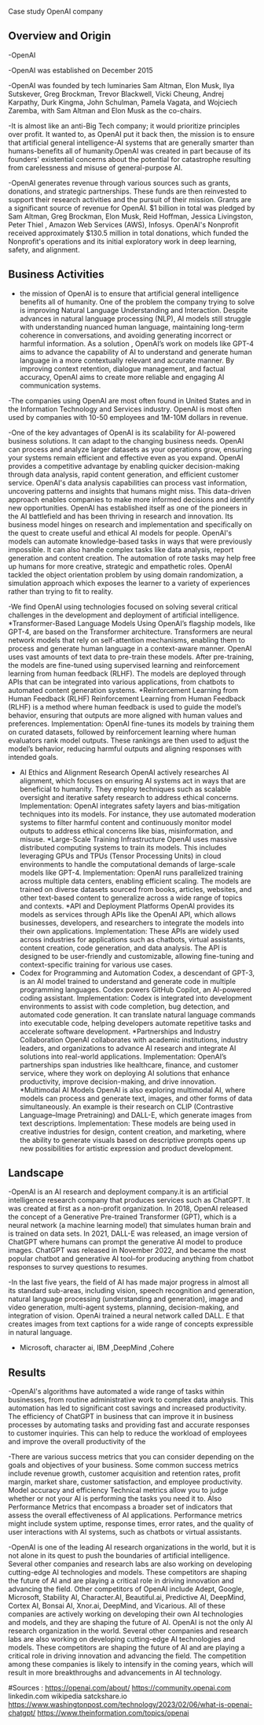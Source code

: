 Case study OpenAI company 
## Overview and Origin

-OpenAI

-OpenAI was established on December 2015
 
-OpenAI was founded by tech luminaries  Sam Altman, Elon Musk, Ilya Sutskever, Greg Brockman, Trevor Blackwell, Vicki Cheung, Andrej Karpathy, Durk Kingma, John Schulman, Pamela Vagata, and Wojciech Zaremba, with Sam Altman and Elon Musk as the co-chairs.

-It is almost like an anti-Big Tech company; it would prioritize principles over profit. It wanted to, as OpenAI put it back then, the mission is to ensure that artificial general intelligence-AI systems that are generally smarter than humans-benefits all of humanity.OpenAI was created in part because of its founders' existential concerns about the potential for catastrophe resulting from carelessness and misuse of general-purpose AI.

-OpenAI generates revenue through various sources such as grants, donations, and strategic partnerships. These funds are then reinvested to support their research activities and the pursuit of their mission. Grants are a significant source of revenue for OpenAI.
$1 billion in total was pledged by Sam Altman, Greg Brockman, Elon Musk, Reid Hoffman, Jessica Livingston, Peter Thiel , Amazon Web Services (AWS), Infosys.
OpenAI's Nonprofit received approximately $130.5 million in total donations, which funded the Nonprofit's operations and its initial exploratory work in deep learning, safety, and alignment.

## Business Activities
- the mission of OpenAI  is to ensure that artificial general intelligence benefits all of humanity.
One of the problem the company trying to solve is improving Natural Language Understanding and Interaction.
Despite advances in natural language processing (NLP), AI models still struggle with understanding nuanced human language, maintaining long-term coherence in conversations, and avoiding generating incorrect or harmful information. As a solution , OpenAI’s work on models like GPT-4 aims to advance the capability of AI to understand and generate human language in a more contextually relevant and accurate manner. By improving context retention, dialogue management, and factual accuracy, OpenAI aims to create more reliable and engaging AI communication systems.

-The companies using OpenAI are most often found in United States and in the Information Technology and Services industry. OpenAI is most often used by companies with 10-50 employees and 1M-10M dollars in revenue.

-One of the key advantages of OpenAI is its scalability for AI-powered business solutions. It can adapt to the changing business needs. OpenAI can process and analyze larger datasets as your operations grow, ensuring your systems remain efficient and effective even as you expand.
OpenAI provides a competitive advantage by enabling quicker decision-making through data analysis, rapid content generation, and efficient customer service.
 OpenAI's data analysis capabilities can process vast information, uncovering patterns and insights that humans might miss. This data-driven approach enables companies to make more informed decisions and identify new opportunities.
OpenAI has established itself as one of the pioneers in the AI battlefield and has been thriving in research and innovation. Its business model hinges on research and implementation and specifically on the quest to create useful and ethical AI models for people.
OpenAI's models can automate knowledge-based tasks in ways that were previously impossible. It can also handle complex tasks like data analysis, report generation and content creation. The automation of rote tasks may help free up humans for more creative, strategic and empathetic roles.
OpenAI tackled the object orientation problem by using domain randomization, a simulation approach which exposes the learner to a variety of experiences rather than trying to fit to reality.

-We find OpenAI using technologies  focused on solving several critical challenges in the development and deployment of artificial intelligence.
*Transformer-Based Language Models
Using OpenAI’s flagship models, like GPT-4, are based on the Transformer architecture. Transformers are neural network models that rely on self-attention mechanisms, enabling them to process and generate human language in a context-aware manner.
OpenAI uses vast amounts of text data to pre-train these models. After pre-training, the models are fine-tuned using supervised learning and reinforcement learning from human feedback (RLHF). The models are deployed through APIs that can be integrated into various applications, from chatbots to automated content generation systems.
*Reinforcement Learning from Human Feedback (RLHF)
Reinforcement Learning from Human Feedback (RLHF) is a method where human feedback is used to guide the model’s behavior, ensuring that outputs are more aligned with human values and preferences.
Implementation: OpenAI fine-tunes its models by training them on curated datasets, followed by reinforcement learning where human evaluators rank model outputs. These rankings are then used to adjust the model’s behavior, reducing harmful outputs and aligning responses with intended goals.
* AI Ethics and Alignment Research
OpenAI actively researches AI alignment, which focuses on ensuring AI systems act in ways that are beneficial to humanity. They employ techniques such as scalable oversight and iterative safety research to address ethical concerns.
Implementation: OpenAI integrates safety layers and bias-mitigation techniques into its models. For instance, they use automated moderation systems to filter harmful content and continuously monitor model outputs to address ethical concerns like bias, misinformation, and misuse.
*Large-Scale Training Infrastructure
OpenAI uses massive distributed computing systems to train its models. This includes leveraging GPUs and TPUs (Tensor Processing Units) in cloud environments to handle the computational demands of large-scale models like GPT-4.
Implementation: OpenAI runs parallelized training across multiple data centers, enabling efficient scaling. The models are trained on diverse datasets sourced from books, articles, websites, and other text-based content to generalize across a wide range of topics and contexts.
*API and Deployment Platforms
OpenAI provides its models as services through APIs like the OpenAI API, which allows businesses, developers, and researchers to integrate the models into their own applications.
Implementation: These APIs are widely used across industries for applications such as chatbots, virtual assistants, content creation, code generation, and data analysis. The API is designed to be user-friendly and customizable, allowing fine-tuning and context-specific training for various use cases.
* Codex for Programming and Automation
 Codex, a descendant of GPT-3, is an AI model trained to understand and generate code in multiple programming languages. Codex powers GitHub Copilot, an AI-powered coding assistant.
Implementation: Codex is integrated into development environments to assist with code completion, bug detection, and automated code generation. It can translate natural language commands into executable code, helping developers automate repetitive tasks and accelerate software development.
*Partnerships and Industry Collaboration
OpenAI collaborates with academic institutions, industry leaders, and organizations to advance AI research and integrate AI solutions into real-world applications.
Implementation: OpenAI’s partnerships span industries like healthcare, finance, and customer service, where they work on deploying AI solutions that enhance productivity, improve decision-making, and drive innovation.
*Multimodal AI Models
 OpenAI is also exploring multimodal AI, where models can process and generate text, images, and other forms of data simultaneously. An example is their research on CLIP (Contrastive Language–Image Pretraining) and DALL-E, which generate images from text descriptions.
Implementation: These models are being used in creative industries for design, content creation, and marketing, where the ability to generate visuals based on descriptive prompts opens up new possibilities for artistic expression and product development.


## Landscape
-OpenAI is an AI research and deployment company.it is an artificial intelligence research company that produces services such as ChatGPT.
It was created at first as a non-profit organization.
In 2018, OpenAI released the concept of a Generative Pre-trained Transformer (GPT), which is a neural network (a machine learning model) that simulates human brain and is trained on data sets. In 2021, DALL-E was released, an image version of ChatGPT where humans can prompt the generative AI model to produce images. ChatGPT was released in November 2022, and became the most popular chatbot and generative AI tool–for producing anything from chatbot responses to survey questions to resumes.

-In the last five years, the field of AI has made major progress in almost all its standard sub-areas, including vision, speech recognition and generation, natural language processing (understanding and generation), image and video generation, multi-agent systems, planning, decision-making, and integration of vision.
OpenAi trained a neural network called DALL. E that creates images from text captions for a wide range of concepts expressible in natural language. 

- Microsoft,  character ai, IBM ,DeepMind ,Cohere

## Results

-OpenAI's algorithms have automated a wide range of tasks within businesses, from routine administrative work to complex data analysis. This automation has led to significant cost savings and increased productivity.
The efficiency of ChatGPT in business that can improve it in business processes by automating tasks and providing fast and accurate responses to customer inquiries. This can help to reduce the workload of employees and improve the overall productivity of the


-There are various success metrics that you can consider depending on the goals and objectives of your business. Some common success metrics include revenue growth, customer acquisition and retention rates, profit margin, market share, customer satisfaction, and employee productivity.
Model accuracy and efficiency Technical metrics allow you to judge whether or not your AI is performing the tasks you need it to. Also Performance Metrics that encompass a broader set of indicators that assess the overall effectiveness of AI applications. Performance metrics might include system uptime, response times, error rates, and the quality of user interactions with AI systems, such as chatbots or virtual assistants.

-OpenAI is one of the leading AI research organizations in the world, but it is not alone in its quest to push the boundaries of artificial intelligence. Several other companies and research labs are also working on developing cutting-edge AI technologies and models. These competitors are shaping the future of AI and are playing a critical role in driving innovation and advancing the field. Other competitors of OpenAI include Adept, Google, Microsoft, Stability AI, Character.AI, Beautiful.ai, Predictive AI, DeepMind, Cortex AI, Bonsai AI, Xnor.ai, DeepMind, and Vicarious. All of these companies are actively working on developing their own AI technologies and models, and they are shaping the future of AI. OpenAI is not the only AI research organization in the world. Several other companies and research labs are also working on developing cutting-edge AI technologies and models. These competitors are shaping the future of AI and are playing a critical role in driving innovation and advancing the field. The competition among these companies is likely to intensify in the coming years, which will result in more breakthroughs and advancements in AI technology.

#Sources :
https://openai.com/about/
https://community.openai.com
linkedin.com
wikipedia
satckshare.io
https://www.washingtonpost.com/technology/2023/02/06/what-is-openai-chatgpt/
https://www.theinformation.com/topics/openai
